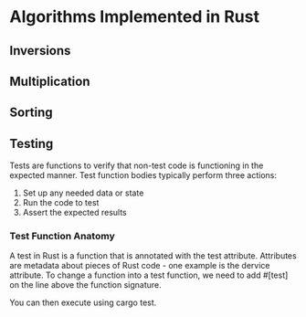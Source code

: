 # Algorithms Implemented in Rust

## Inversions

## Multiplication

## Sorting 

## Testing

Tests are functions to verify that non-test code is functioning in the expected manner. Test function bodies typically perform three actions:

1. Set up any needed data or state
2. Run the code to test
3. Assert the expected results

### Test Function Anatomy

A test in Rust is a function that is annotated with the test attribute. Attributes are metadata about pieces of Rust code - one example is the dervice attribute. To change a function into a test function, we need to add #[test] on the line above the function signature. 

You can then execute using cargo test.